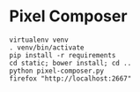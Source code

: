 # Pixel Composer

```
virtualenv venv
. venv/bin/activate
pip install -r requirements
cd static; bower install; cd ..
python pixel-composer.py
firefox "http://localhost:2667"
```

